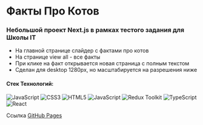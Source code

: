 
# Факты Про Котов
### Небольшой проект Next.js в рамках тестого задания для Школы IT
- На главной странице слайдер с фактами про котов
- На странице view all - все факты
- При клике на факт открывается новая страница с полным текстом
- Сделан для desktop 1280px, но масштабируется на разрешения ниже

#### Стек Технологий:

![JavaScript](https://img.shields.io/badge/javascript-%23323330.svg?style=for-the-badge&logo=javascript&logoColor=%23F7DF1E)
![CSS3](https://img.shields.io/badge/css3-%231572B6.svg?style=for-the-badge&logo=css3&logoColor=white) 
![HTML5](https://img.shields.io/badge/html5-%23E34F26.svg?style=for-the-badge&logo=html5&logoColor=white)
![JavaScript](https://img.shields.io/badge/next.js-000000?style=for-the-badge&logo=nextdotjs&logoColor=white)
![Redux Toolkit](https://img.shields.io/badge/redux_toolkit-764ABC?style=for-the-badge&logo=redux&logoColor=white)
![TypeScript](https://img.shields.io/badge/typescript%20-%23007ACC.svg?&style=for-the-badge&logo=typescript&logoColor=white")
![React](https://img.shields.io/badge/react-%2320232a.svg?style=for-the-badge&logo=react&logoColor=%2361DAFB)


Ссылка [GitHub Pages](https://dvdovina.github.io/givenchy-spring-summer-2021/)